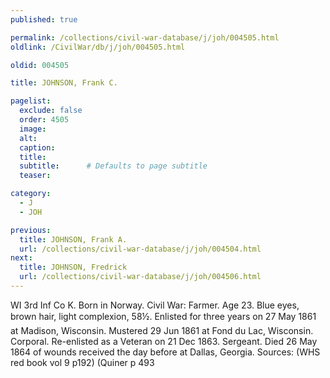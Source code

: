 ```yaml
---
published: true

permalink: /collections/civil-war-database/j/joh/004505.html
oldlink: /CivilWar/db/j/joh/004505.html

oldid: 004505

title: JOHNSON, Frank C.

pagelist:
  exclude: false
  order: 4505
  image: 
  alt:
  caption:
  title:
  subtitle:      # Defaults to page subtitle
  teaser:

category: 
  - J 
  - JOH

previous:
  title: JOHNSON, Frank A.
  url: /collections/civil-war-database/j/joh/004504.html  
next:
  title: JOHNSON, Fredrick
  url: /collections/civil-war-database/j/joh/004506.html   
---
```

WI 3rd Inf Co K. Born in Norway. Civil War: Farmer. Age 23. Blue eyes, brown hair, light complexion, 5&#146;8&frac12;&#148;. Enlisted for three years on 27 May 1861 at Madison, Wisconsin. Mustered 29 Jun 1861 at Fond du Lac, Wisconsin. Corporal. Re-enlisted as a Veteran on 21 Dec 1863. Sergeant. Died 26 May 1864 of wounds received the day before at Dallas, Georgia. Sources: (WHS red book vol 9 p192) (Quiner p 493